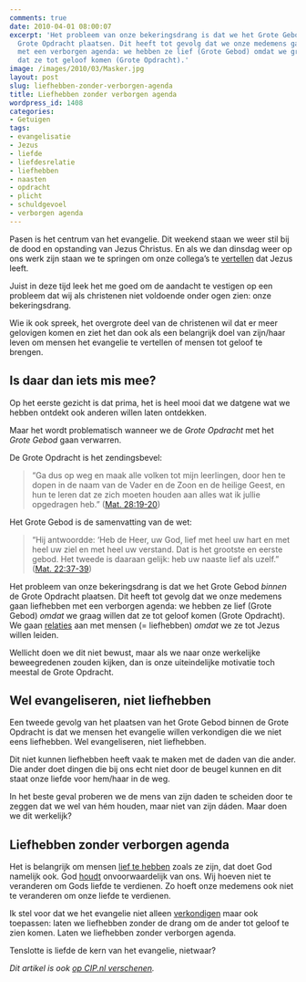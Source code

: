 ```yaml
---
comments: true
date: 2010-04-01 08:00:07
excerpt: 'Het probleem van onze bekeringsdrang is dat we het Grote Gebod binnen de
  Grote Opdracht plaatsen. Dit heeft tot gevolg dat we onze medemens gaan liefhebben
  met een verborgen agenda: we hebben ze lief (Grote Gebod) omdat we graag willen
  dat ze tot geloof komen (Grote Opdracht).'
image: /images/2010/03/Masker.jpg
layout: post
slug: liefhebben-zonder-verborgen-agenda
title: Liefhebben zonder verborgen agenda
wordpress_id: 1408
categories:
- Getuigen
tags:
- evangelisatie
- Jezus
- liefde
- liefdesrelatie
- liefhebben
- naasten
- opdracht
- plicht
- schuldgevoel
- verborgen agenda
---
```


Pasen is het centrum van het evangelie. Dit weekend staan we weer stil bij de dood en opstanding van Jezus Christus. En als we dan dinsdag weer op ons werk zijn staan we te springen om onze collega’s te [vertellen](/2009/11/23/mogen-christenen-hun-religie-meenemen-naar-het-werk/) dat Jezus leeft.

Juist in deze tijd leek het me goed om de aandacht te vestigen op een probleem dat wij als christenen niet voldoende onder ogen zien: onze bekeringsdrang.

Wie ik ook spreek, het overgrote deel van de christenen wil dat er meer gelovigen komen en ziet het dan ook als een belangrijk doel van zijn/haar leven om mensen het evangelie te vertellen of mensen tot geloof te brengen.





## Is daar dan iets mis mee?


Op het eerste gezicht is dat prima, het is heel mooi dat we datgene wat we hebben ontdekt ook anderen willen laten ontdekken.

Maar het wordt problematisch wanneer we de _Grote Opdracht_ met het _Grote Gebod_ gaan verwarren.

De Grote Opdracht is het zendingsbevel:


> “Ga dus op weg en maak alle volken tot mijn leerlingen, door hen te dopen in de naam van de Vader en de Zoon en de heilige Geest, en hun te leren dat ze zich moeten houden aan alles wat ik jullie opgedragen heb.” ([Mat. 28:19-20](http://www.biblija.net/biblija.cgi?m=Mat+28%3A19-20&id42=0&id18=1&pos=0&l=nl&set=10))




Het Grote Gebod is de samenvatting van de wet:


> “Hij antwoordde: ‘Heb de Heer, uw God, lief met heel uw hart en met heel uw ziel en met heel uw verstand. Dat is het grootste en eerste gebod. Het tweede is daaraan gelijk: heb uw naaste lief als uzelf.” ([Mat. 22:37-39](http://www.biblija.net/biblija.cgi?m=Mat+22%3A37-39&id42=0&id18=1&pos=0&l=nl&set=10))



Het probleem van onze bekeringsdrang is dat we het Grote Gebod _binnen_ de Grote Opdracht plaatsen. Dit heeft tot gevolg dat we onze medemens gaan liefhebben met een verborgen agenda: we hebben ze lief (Grote Gebod) _omdat_ we graag willen dat ze tot geloof komen (Grote Opdracht). We gaan [relaties](/2009/08/24/relatie/) aan met mensen (= liefhebben) _omdat_ we ze tot Jezus willen leiden.

Wellicht doen we dit niet bewust, maar als we naar onze werkelijke beweegredenen zouden kijken, dan is onze uiteindelijke motivatie toch meestal de Grote Opdracht.



## Wel evangeliseren, niet liefhebben


Een tweede gevolg van het plaatsen van het Grote Gebod binnen de Grote Opdracht is dat we mensen het evangelie willen verkondigen die we niet eens liefhebben. Wel evangeliseren, niet liefhebben.

Dit niet kunnen liefhebben heeft vaak te maken met de daden van die ander. Die ander doet dingen die bij ons echt niet door de beugel kunnen en dit staat onze liefde voor hem/haar in de weg.

In het beste geval proberen we de mens van zijn daden te scheiden door te zeggen dat we wel van hém houden, maar niet van zijn dáden. Maar doen we dit werkelijk?



## Liefhebben zonder verborgen agenda


Het is belangrijk om mensen [lief te hebben](/2010/03/01/en-wat-is-de-liefdestaal-van-jouw-collega/) zoals ze zijn, dat doet God namelijk ook. God [houdt](/2009/08/10/liefde-voor-arbeid/) onvoorwaardelijk van ons. Wij hoeven niet te veranderen om Gods liefde te verdienen. Zo hoeft onze medemens ook niet te veranderen om onze liefde te verdienen.

Ik stel voor dat we het evangelie niet alleen [verkondigen](/2009/08/03/drijft-de-liefde-van-christus-jou/) maar ook toepassen: laten we liefhebben zonder de drang om de ander tot geloof te zien komen. Laten we liefhebben zonder verborgen agenda.

Tenslotte is liefde de kern van het evangelie, nietwaar?

_Dit artikel is ook [op CIP.nl verschenen](http://www.cip.nl/nieuwsbericht_detail.asp?id=15278)._
